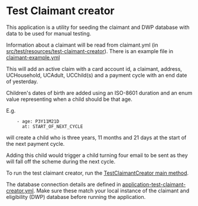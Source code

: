 # Test Claimant creator

This application is a utility for seeding the claimant and DWP database with data to be used for manual testing.

Information about a claimant will be read from claimant.yml (in [src/test/resources/test-claimant-creator](../../../../../../../resources/test-claimant-creator/)). There is an example file in [claimant-example.yml](../../../../../../../resources/test-claimant-creator/claimant-example.yml)

This will add an active claim with a card account id, a claimant, address, UCHousehold, UCAdult, UCChild(s) and a payment cycle with an end date of yesterday.

Children's dates of birth are added using an ISO-8601 duration and an enum value representing when a child should be that age. 

E.g.
```
    - age: P3Y11M21D 
      at: START_OF_NEXT_CYCLE
```
will create a child who is three years, 11 months and 21 days at the start of the next payment cycle. 

Adding this child would trigger a child turning four email to be sent as they will fall off the scheme during the next cycle.

To run the test claimant creator, run the [TestClaimantCreator main method](TestClaimantCreator.java).

The database connection details are defined in [application-test-claimant-creator.yml](../../../../../../../resources/application-test-claimant-creator.yml). Make sure these match your local instance of the claimant and eligibility (DWP) database before running the application. 
